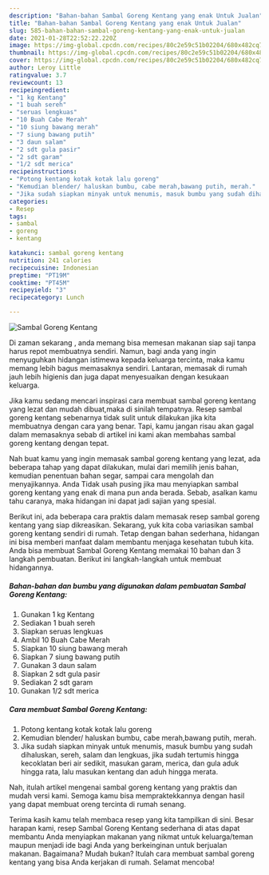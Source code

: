 ```yaml
---
description: "Bahan-bahan Sambal Goreng Kentang yang enak Untuk Jualan"
title: "Bahan-bahan Sambal Goreng Kentang yang enak Untuk Jualan"
slug: 585-bahan-bahan-sambal-goreng-kentang-yang-enak-untuk-jualan
date: 2021-01-28T22:52:22.220Z
image: https://img-global.cpcdn.com/recipes/80c2e59c51b02204/680x482cq70/sambal-goreng-kentang-foto-resep-utama.jpg
thumbnail: https://img-global.cpcdn.com/recipes/80c2e59c51b02204/680x482cq70/sambal-goreng-kentang-foto-resep-utama.jpg
cover: https://img-global.cpcdn.com/recipes/80c2e59c51b02204/680x482cq70/sambal-goreng-kentang-foto-resep-utama.jpg
author: Leroy Little
ratingvalue: 3.7
reviewcount: 13
recipeingredient:
- "1 kg Kentang"
- "1 buah sereh"
- "seruas lengkuas"
- "10 Buah Cabe Merah"
- "10 siung bawang merah"
- "7 siung bawang putih"
- "3 daun salam"
- "2 sdt gula pasir"
- "2 sdt garam"
- "1/2 sdt merica"
recipeinstructions:
- "Potong kentang kotak kotak lalu goreng"
- "Kemudian blender/ haluskan bumbu, cabe merah,bawang putih, merah."
- "Jika sudah siapkan minyak untuk menumis, masuk bumbu yang sudah dihaluskan, sereh, salam dan lengkuas, jika sudah tertumis hingga kecoklatan beri air sedikit, masukan garam, merica, dan gula aduk hingga rata, lalu masukan kentang dan aduh hingga merata."
categories:
- Resep
tags:
- sambal
- goreng
- kentang

katakunci: sambal goreng kentang 
nutrition: 241 calories
recipecuisine: Indonesian
preptime: "PT19M"
cooktime: "PT45M"
recipeyield: "3"
recipecategory: Lunch

---
```



![Sambal Goreng Kentang](https://img-global.cpcdn.com/recipes/80c2e59c51b02204/680x482cq70/sambal-goreng-kentang-foto-resep-utama.jpg)

Di zaman  sekarang , anda memang bisa memesan makanan siap saji tanpa harus repot membuatnya sendiri. Namun, bagi anda yang ingin menyuguhkan hidangan istimewa kepada keluarga tercinta, maka kamu memang lebih bagus memasaknya sendiri. Lantaran, memasak di rumah jauh lebih higienis dan juga dapat menyesuaikan dengan kesukaan keluarga.

Jika kamu sedang mencari inspirasi cara membuat sambal goreng kentang yang lezat dan mudah dibuat,maka di sinilah tempatnya. Resep sambal goreng kentang  sebenarnya tidak sulit untuk dilakukan jika kita membuatnya dengan cara yang benar. Tapi, kamu jangan risau akan gagal dalam memasaknya 
sebab di artikel ini kami akan membahas sambal goreng kentang dengan tepat.  



Nah buat kamu yang ingin memasak sambal goreng kentang yang lezat, ada beberapa tahap yang dapat dilakukan, mulai dari memilih jenis bahan, kemudian penentuan bahan segar, sampai cara mengolah dan menyajikannya. Anda Tidak usah pusing jika mau menyiapkan sambal goreng kentang yang enak di mana pun anda berada. Sebab, asalkan kamu  tahu caranya, maka hidangan ini dapat jadi sajian yang spesial.

Berikut ini, ada beberapa cara praktis  dalam memasak resep sambal goreng kentang yang siap dikreasikan. Sekarang, yuk kita coba variasikan sambal goreng kentang sendiri di rumah. Tetap dengan bahan sederhana, hidangan ini bisa memberi manfaat dalam membantu menjaga kesehatan tubuh kita. Anda bisa membuat Sambal Goreng Kentang memakai 10 bahan dan 3 langkah pembuatan. Berikut ini langkah-langkah untuk membuat hidangannya.

<!--inarticleads1-->

##### Bahan-bahan dan bumbu yang digunakan dalam pembuatan Sambal Goreng Kentang:

1. Gunakan 1 kg Kentang
1. Sediakan 1 buah sereh
1. Siapkan seruas lengkuas
1. Ambil 10 Buah Cabe Merah
1. Siapkan 10 siung bawang merah
1. Siapkan 7 siung bawang putih
1. Gunakan 3 daun salam
1. Siapkan 2 sdt gula pasir
1. Sediakan 2 sdt garam
1. Gunakan 1/2 sdt merica




<!--inarticleads2-->

##### Cara membuat Sambal Goreng Kentang:

1. Potong kentang kotak kotak lalu goreng
1. Kemudian blender/ haluskan bumbu, cabe merah,bawang putih, merah.
1. Jika sudah siapkan minyak untuk menumis, masuk bumbu yang sudah dihaluskan, sereh, salam dan lengkuas, jika sudah tertumis hingga kecoklatan beri air sedikit, masukan garam, merica, dan gula aduk hingga rata, lalu masukan kentang dan aduh hingga merata.




Nah, itulah artikel mengenai  sambal goreng kentang  yang praktis dan mudah versi kami. Semoga kamu bisa mempraktekkannya dengan hasil yang dapat membuat oreng tercinta di rumah senang. 

Terima kasih kamu telah membaca resep yang kita tampilkan di sini. Besar harapan kami, resep  Sambal Goreng Kentang sederhana di atas dapat membantu Anda menyiapkan makanan yang nikmat untuk keluarga/teman maupun menjadi ide bagi Anda yang berkeinginan untuk berjualan makanan. Bagaimana? Mudah bukan? Itulah cara membuat sambal goreng kentang yang bisa Anda kerjakan di rumah. Selamat mencoba!

